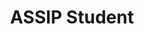 ---
layout: member
first_name: Raunak	
last_name: Daga
key: Raunak
level: ASSIP
status: alumni
title: ASSIP Student
start_year: 2019
image: /assets/img/team/placeHolder.png
---